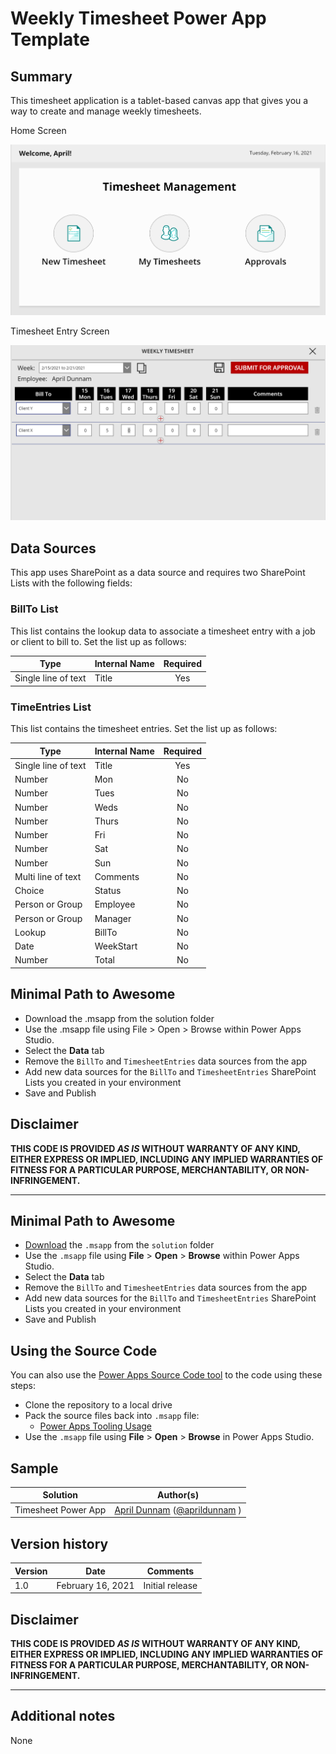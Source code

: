 # Weekly Timesheet Power App Template

## Summary

This timesheet application is a tablet-based canvas app that gives you a way to create and manage weekly timesheets.

Home Screen

![home screen](./assets/TimesheetHomeScreen.png)  

Timesheet Entry Screen

![timesheet entry screen](./assets/TimesheetEntryScreen.png)  

## Data Sources
 
This app uses SharePoint as a data source and requires two SharePoint Lists with the following fields:

### BillTo List

This list contains the lookup data to associate a timesheet entry with a job or client to bill to.  Set the list up as follows:

|Type|Internal Name|Required|
|---|---|:---:|
|Single line of text|Title|Yes|

### TimeEntries List

This list contains the timesheet entries.  Set the list up as follows:

|Type|Internal Name|Required|
|---|---|:---:|
|Single line of text|Title|Yes|
|Number|Mon|No|
|Number|Tues|No|
|Number|Weds|No|
|Number|Thurs|No|
|Number|Fri|No|
|Number|Sat|No|
|Number|Sun|No|
|Multi line of text|Comments|No|
|Choice|Status|No|
|Person or Group|Employee|No|
|Person or Group|Manager|No|
|Lookup|BillTo|No|
|Date|WeekStart|No|
|Number|Total|No|


## Minimal Path to Awesome

* Download the .msapp from the solution folder
* Use the .msapp file using File > Open > Browse within Power Apps Studio.
* Select the **Data** tab 
* Remove the `BillTo` and `TimesheetEntries` data sources from the app
* Add new data sources for the `BillTo` and `TimesheetEntries` SharePoint Lists you created in your environment
* Save and Publish


## Disclaimer

**THIS CODE IS PROVIDED *AS IS* WITHOUT WARRANTY OF ANY KIND, EITHER EXPRESS OR IMPLIED, INCLUDING ANY IMPLIED WARRANTIES OF FITNESS FOR A PARTICULAR PURPOSE, MERCHANTABILITY, OR NON-INFRINGEMENT.**

---

## Minimal Path to Awesome

* [Download](https://github.com/pnp/powerapps-samples/upload/main/samples/Timesheet/solution/WeeklyTimesheet.msapp) the `.msapp` from the `solution` folder
* Use the `.msapp` file using **File** > **Open** > **Browse** within Power Apps Studio.
* Select the **Data** tab 
* Remove the `BillTo` and `TimesheetEntries` data sources from the app
* Add new data sources for the `BillTo` and `TimesheetEntries` SharePoint Lists you created in your environment
* Save and Publish

## Using the Source Code

  You can also use the [Power Apps Source Code tool](https://github.com/microsoft/PowerApps-Language-Tooling) to the code using these steps:
* Clone the repository to a local drive
* Pack the source files back into `.msapp` file:
  * [Power Apps Tooling Usage](https://github.com/microsoft/PowerApps-Language-Tooling)
* Use the `.msapp` file using **File** > **Open** > **Browse** in Power Apps Studio.


## Sample

Solution|Author(s)
--------|---------
Timesheet Power App | [April Dunnam](https://github.com/aprildunnam) ([@aprildunnam](https://www.twitter.com/aprildunnam) )

## Version history

Version|Date|Comments
-------|----|--------
1.0|February 16, 2021|Initial release


## Disclaimer

**THIS CODE IS PROVIDED *AS IS* WITHOUT WARRANTY OF ANY KIND, EITHER EXPRESS OR IMPLIED, INCLUDING ANY IMPLIED WARRANTIES OF FITNESS FOR A PARTICULAR PURPOSE, MERCHANTABILITY, OR NON-INFRINGEMENT.**

---

## Additional notes

None
